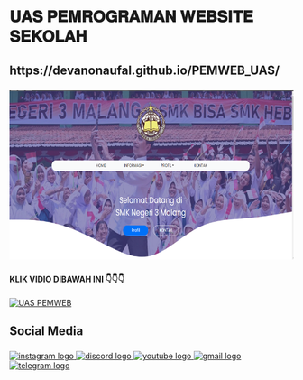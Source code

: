<h1 align="left">𝐔𝐀𝐒 𝐏𝐄𝐌𝐑𝐎𝐆𝐑𝐀𝐌𝐀𝐍 𝐖𝐄𝐁𝐒𝐈𝐓𝐄 𝐒𝐄𝐊𝐎𝐋𝐀𝐇</h1>

###
<h2 align="left">https://devanonaufal.github.io/PEMWEB_UAS/</h2>

###
<div align="center">
  <img height="300" src="skul.png"  />
</div>

###
<h4 align="left">KLIK VIDIO DIBAWAH INI 👇👇👇</h4>

[![UAS PEMWEB](https://img.youtube.com/vi/xLQ6DfbEOvU/hqdefault.jpg)](https://www.youtube.com/embed/xLQ6DfbEOvU)


###
<h2 align="left">Social Media</h2>

###

<div align="left">
  <a href="https://www.instagram.com/sphixray" target="_blank">
    <img src="https://raw.githubusercontent.com/maurodesouza/profile-readme-generator/master/src/assets/icons/social/instagram/default.svg" width="52" height="40" alt="instagram logo"  />
  </a>
  <a href="https://discord.com/users/sphixray" target="_blank">
    <img src="https://raw.githubusercontent.com/maurodesouza/profile-readme-generator/master/src/assets/icons/social/discord/default.svg" width="52" height="40" alt="discord logo"  />
  </a>
  <a href="https://www.youtube.com/@devanonaufal/" target="_blank">
    <img src="https://raw.githubusercontent.com/maurodesouza/profile-readme-generator/master/src/assets/icons/social/youtube/default.svg" width="52" height="40" alt="youtube logo"  />
  </a>
  <a href="devanonaufal@gmail.com" target="_blank">
    <img src="https://raw.githubusercontent.com/maurodesouza/profile-readme-generator/master/src/assets/icons/social/gmail/default.svg" width="52" height="40" alt="gmail logo"  />
  </a>
  <a href="https://t.me/sphixray" target="_blank">
    <img src="https://raw.githubusercontent.com/maurodesouza/profile-readme-generator/master/src/assets/icons/social/telegram/default.svg" width="52" height="40" alt="telegram logo"  />
  </a>
</div>

###
